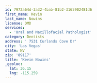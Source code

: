 ```yaml
---
id: 7972a64d-3a32-4bab-81b2-3165902481d6
first_name: Kevin
last_name: Nowins
license: DMD
services:
  - 'Oral and Maxillofacial Pathologist'
category: Dentists
address: ' 7531 Curlands Cove Dr'
city: 'Las Vegas'
state: NV
zip: '89117'
title: 'Kevin Nowins'
_geoloc:
  lat: 36.15
  lng: -115.259
---
```

